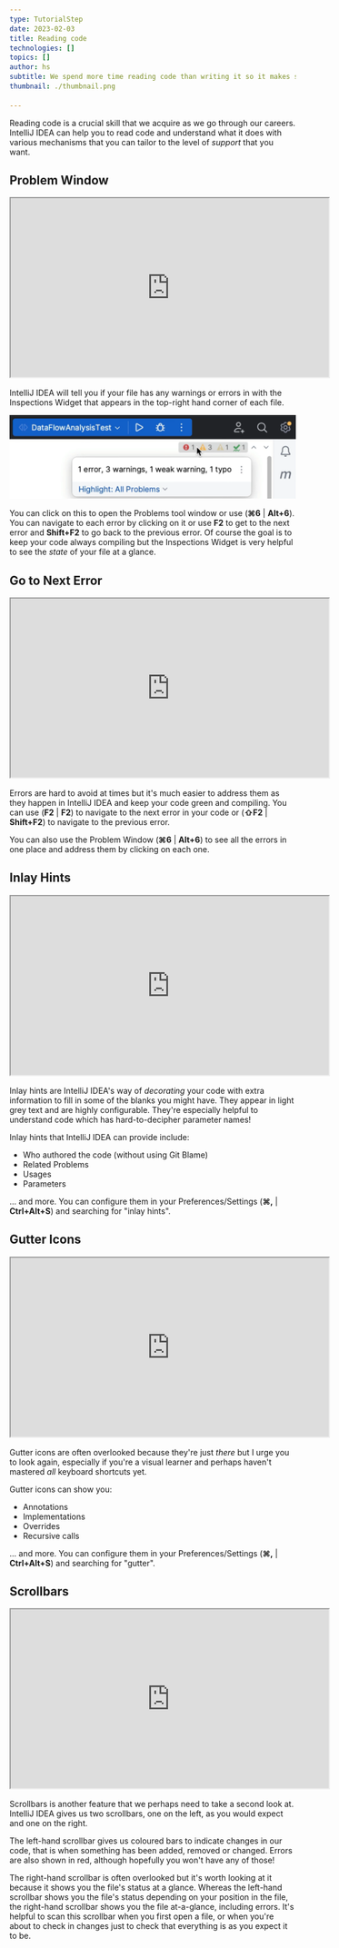 ```yaml
---
type: TutorialStep
date: 2023-02-03
title: Reading code
technologies: []
topics: []
author: hs
subtitle: We spend more time reading code than writing it so it makes sense to invest effort in learning how the IDE can help us here.
thumbnail: ./thumbnail.png

---
```


Reading code is a crucial skill that we acquire as we go through our careers. IntelliJ IDEA can help you to read code and understand what it does with various mechanisms that you can tailor to the level of *support* that you want.

## Problem Window

<iframe width="560" height="315" src="https://www.youtube.com/embed/hn51Z91rO4k" >
</iframe>

IntelliJ IDEA will tell you if your file has any warnings or errors in with the Inspections Widget that appears in the top-right hand corner of each file.

![inspections-widget.png](inspections-widget.png)

You can click on this to open the Problems tool window or use (**⌘6** | **Alt+6**). You can navigate to each error by clicking on it or use **F2** to get to the next error and **Shift+F2** to go back to the previous error. Of course the goal is to keep your code always compiling but the Inspections Widget is very helpful to see the *state* of your file at a glance.

## Go to Next Error

<iframe width="560" height="315" src="https://www.youtube.com/embed/UfN8iWKHvt0" >
</iframe>

Errors are hard to avoid at times but it's much easier to address them as they happen in IntelliJ IDEA and keep your code green and compiling. You can use (**F2** | **F2**) to navigate to the next error in your code or (**⇧F2** | **Shift+F2**) to navigate to the previous error.

You can also use the Problem Window (**⌘6** | **Alt+6**) to see all the errors in one place and address them by clicking on each one.

## Inlay Hints 

<iframe width="560" height="315" src="https://www.youtube.com/embed/UfN8iWKHvt0" >
</iframe>

Inlay hints are IntelliJ IDEA's way of *decorating* your code with extra information to fill in some of the blanks you might have. They appear in light grey text and are highly configurable. They're especially helpful to understand code which has hard-to-decipher parameter names!

Inlay hints that IntelliJ IDEA can provide include:
- Who authored the code (without using Git Blame)
- Related Problems
- Usages 
- Parameters

... and more. You can configure them in your Preferences/Settings (**⌘,** | **Ctrl+Alt+S**) and searching for "inlay hints". 

## Gutter Icons

<iframe width="560" height="315" src="https://www.youtube.com/embed/UfN8iWKHvt0" >
</iframe>

Gutter icons are often overlooked because they're just *there* but I urge you to look again, especially if you're a visual learner and perhaps haven't mastered *all* keyboard shortcuts yet. 

Gutter icons can show you:
- Annotations
- Implementations
- Overrides 
- Recursive calls

... and more. You can configure them in your Preferences/Settings (**⌘,** | **Ctrl+Alt+S**) and searching for "gutter".

## Scrollbars

<iframe width="560" height="315" src="https://www.youtube.com/embed/UfN8iWKHvt0" >
</iframe>

Scrollbars is another feature that we perhaps need to take a second look at. IntelliJ IDEA gives us two scrollbars, one on the left, as you would expect and one on the right. 

The left-hand scrollbar gives us coloured bars to indicate changes in our code, that is when something has been added, removed or changed. Errors are also shown in red, although hopefully you won't have any of those!

The right-hand scrollbar is often overlooked but it's worth looking at it because it shows you the file's status at a glance. Whereas the left-hand scrollbar shows you the file's status depending on your position in the file, the right-hand scrollbar shows you the file at-a-glance, including errors. It's helpful to scan this scrollbar when you first open a file, or when you're about to check in changes just to check that everything is as you expect it to be.